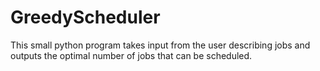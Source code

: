 # GreedyScheduler
This small python program takes input from the user describing jobs and outputs the optimal number of jobs that can be scheduled. 

